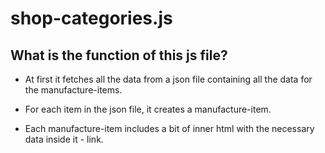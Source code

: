 # shop-categories.js

## What is the function of this js file?

- At first it fetches all the data from a json file containing all the data for the manufacture-items.

- For each item in the json file, it creates a manufacture-item.

- Each manufacture-item includes a bit of inner html with the necessary data inside it - link.
